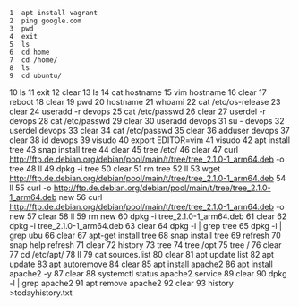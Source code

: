     1  apt install vagrant
    2  ping google.com
    3  pwd
    4  exit
    5  ls
    6  cd home
    7  cd /home/
    8  ls
    9  cd ubuntu/
   10  ls
   11  exit
   12  clear
   13  ls
   14  cat hostname 
   15  vim hostname 
   16  clear
   17  reboot
   18  clear
   19  pwd
   20  hostname
   21  whoami
   22  cat /etc/os-release 
   23  clear
   24  useradd -r devops
   25  cat /etc/passwd
   26  clear
   27  userdel -r devops 
   28  cat /etc/passwd
   29  clear
   30  useradd devops
   31  su - devops 
   32  userdel devops 
   33  clear
   34  cat /etc/passwd
   35  clear
   36  adduser devops
   37  clear
   38  id devops 
   39  visudo
   40  export EDITOR=vim
   41  visudo
   42  apt install tree
   43  snap install tree
   44  clear
   45  tree /etc/
   46  clear
   47  curl http://ftp.de.debian.org/debian/pool/main/t/tree/tree_2.1.0-1_arm64.deb -o tree
   48  ll
   49  dpkg -i tree
   50  clear
   51  rm tree 
   52  ll
   53  wget http://ftp.de.debian.org/debian/pool/main/t/tree/tree_2.1.0-1_arm64.deb
   54  ll
   55  curl -o http://ftp.de.debian.org/debian/pool/main/t/tree/tree_2.1.0-1_arm64.deb new
   56  curl http://ftp.de.debian.org/debian/pool/main/t/tree/tree_2.1.0-1_arm64.deb -o new
   57  clear
   58  ll
   59  rm new
   60  dpkg -i tree_2.1.0-1_arm64.deb 
   61  clear
   62  dpkg -i tree_2.1.0-1_arm64.deb 
   63  clear
   64  dpkg -l | grep tree
   65  dpkg -l | grep ubu
   66  clear
   67  apt-get install tree
   68  snap install tree
   69  refresh
   70  snap help refresh
   71  clear
   72  history
   73  tree 
   74  tree /opt
   75  tree /
   76  clear 
   77  cd /etc/apt/
   78  ll
   79  cat sources.list
   80  clear
   81  apt update list
   82  apt update
   83  apt autoremove
   84  clear
   85  apt install apache2
   86  apt install apache2 -y
   87  clear
   88  systemctl status apache2.service 
   89  clear
   90  dpkg -l | grep apache2
   91  apt remove apache2
   92  clear
   93  history >todayhistory.txt

